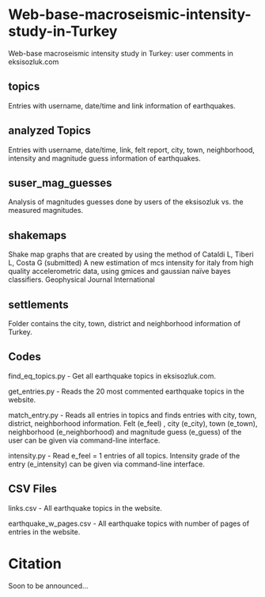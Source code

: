 # Web-base-macroseismic-intensity-study-in-Turkey
Web-base macroseismic intensity study in Turkey: user comments in eksisozluk.com

## topics
Entries with username, date/time and link information of earthquakes.
## analyzed Topics
Entries with username, date/time, link, felt report, city, town, neighborhood, intensity and magnitude guess
information of earthquakes.
## suser_mag_guesses
Analysis of magnitudes guesses done by users of the eksisozluk vs. the measured magnitudes.
## shakemaps
Shake map graphs that are created by using the method of 
Cataldi L, Tiberi L, Costa G (submitted) A new estimation of mcs intensity for italy from high quality accelerometric data, using gmices and gaussian naı̈ve bayes classifiers. Geophysical Journal International
## settlements
Folder contains the city, town, district and neighborhood information of Turkey.
## Codes
find_eq_topics.py - Get all earthquake topics in eksisozluk.com.

get_entries.py - Reads the 20 most commented earthquake topics in the website.

match_entry.py - Reads all entries in topics and finds entries with city, town, district, neighborhood information. Felt (e_feel)
, city (e_city), town (e_town), neighborhood (e_neighborhood) and magnitude guess (e_guess) of the user can be given via command-line interface.

intensity.py - Read e_feel = 1 entries of all topics. Intensity grade of the entry (e_intensity) can be given via command-line interface.

## CSV Files

links.csv	- All earthquake topics in the website.

earthquake_w_pages.csv - All earthquake topics with number of pages of entries in the website.

# Citation
Soon to be announced...
